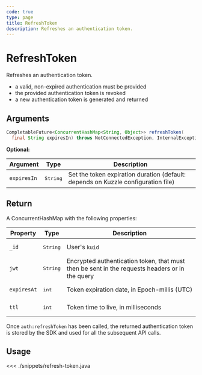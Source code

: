 ```yaml
---
code: true
type: page
title: RefreshToken
description: Refreshes an authentication token.
---
```


# RefreshToken

Refreshes an authentication token.

- a valid, non-expired authentication must be provided
- the provided authentication token is revoked
- a new authentication token is generated and returned

## Arguments

```java
CompletableFuture<ConcurrentHashMap<String, Object>> refreshToken(
  final String expiresIn) throws NotConnectedException, InternalException
```

**Optional:**

| Argument    | Type              | Description                                                                 |
|-------------|-------------------|-----------------------------------------------------------------------------|
| `expiresIn` | <pre>String</pre> | Set the token expiration duration (default: depends on Kuzzle configuration file) |

## Return

A ConcurrentHashMap with the following properties:

| Property    | Type              | Description                                                                              |
|-------------|-------------------|------------------------------------------------------------------------------------------|
| `_id`       | <pre>String</pre> | User's `kuid`                                                                            |
| `jwt`       | <pre>String</pre> | Encrypted authentication token, that must then be sent in the requests headers or in the query |
| `expiresAt` | <pre>int</pre>  | Token expiration date, in Epoch-millis (UTC)                                             |
| `ttl`       | <pre>int</pre>  | Token time to live, in milliseconds                                                      |
Once `auth:refreshToken` has been called, the returned authentication token is stored by the SDK and used for all the subsequent API calls.

## Usage

<<< ./snippets/refresh-token.java
